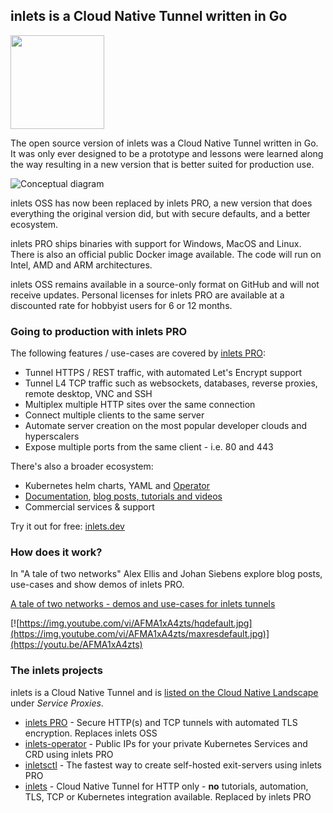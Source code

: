 ## inlets is a Cloud Native Tunnel written in Go

<img src="docs/inlets-logo-sm.png" width="150px">

The open source version of inlets was a Cloud Native Tunnel written in Go. It was only ever designed to be a prototype and lessons were learned along the way resulting in a new version that is better suited for production use.

![Conceptual diagram](docs/inlets-tls.png)

inlets OSS has now been replaced by inlets PRO, a new version that does everything the original version did, but with secure defaults, and a better ecosystem.

inlets PRO ships binaries with support for Windows, MacOS and Linux. There is also an official public Docker image available. The code will run on Intel, AMD and ARM architectures.

inlets OSS remains available in a source-only format on GitHub and will not receive updates. Personal licenses for inlets PRO are available at a discounted rate for hobbyist users for 6 or 12 months.

### Going to production with inlets PRO

The following features / use-cases are covered by [inlets PRO](https://inlets.dev):

* Tunnel HTTPS / REST traffic, with automated Let's Encrypt support
* Tunnel L4 TCP traffic such as websockets, databases, reverse proxies, remote desktop, VNC and SSH
* Multiplex multiple HTTP sites over the same connection
* Connect multiple clients to the same server
* Automate server creation on the most popular developer clouds and hyperscalers
* Expose multiple ports from the same client - i.e. 80 and 443

There's also a broader ecosystem:

* Kubernetes helm charts, YAML and [Operator](https://github.com/inlets/inlets-operator)
* [Documentation](https://docs.inlets.dev/), [blog posts, tutorials and videos](https://inlets.dev/blog)
* Commercial services & support

Try it out for free: [inlets.dev](https://inlets.dev)

### How does it work?

In "A tale of two networks" Alex Ellis and Johan Siebens explore blog posts, use-cases and show demos of inlets PRO.

[A tale of two networks - demos and use-cases for inlets tunnels](https://www.youtube.com/watch?v=AFMA1xA4zts&feature=youtu.be)

[![https://img.youtube.com/vi/AFMA1xA4zts/hqdefault.jpg](https://img.youtube.com/vi/AFMA1xA4zts/maxresdefault.jpg)](https://youtu.be/AFMA1xA4zts)

### The inlets projects

inlets is a Cloud Native Tunnel and is [listed on the Cloud Native Landscape](https://landscape.cncf.io/category=service-proxy&format=card-mode&grouping=category&sort=stars) under *Service Proxies*.

* [inlets PRO](https://inlets.dev) - Secure HTTP(s) and TCP tunnels with automated TLS encryption. Replaces inlets OSS
* [inlets-operator](https://github.com/inlets/inlets-operator) - Public IPs for your private Kubernetes Services and CRD using inlets PRO
* [inletsctl](https://github.com/inlets/inletsctl) - The fastest way to create self-hosted exit-servers using inlets PRO
* [inlets](https://github.com/inlets/inlets) - Cloud Native Tunnel for HTTP only - **no** tutorials, automation, TLS, TCP or Kubernetes integration available. Replaced by inlets PRO

